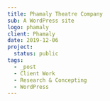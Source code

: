 ```yaml
---
title: Phamaly Theatre Company
sub: A WordPress site
logo: phamaly
client: Phamaly
date: 2019-12-06
project:
  status: public
tags:
  - _post
  - Client Work
  - Research & Concepting
  - WordPress
---
```



